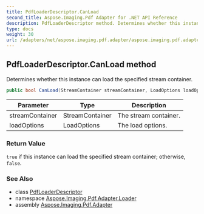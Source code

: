 ```yaml
---
title: PdfLoaderDescriptor.CanLoad
second_title: Aspose.Imaging.Pdf Adapter for .NET API Reference
description: PdfLoaderDescriptor method. Determines whether this instance can load the specified stream container
type: docs
weight: 30
url: /adapters/net/aspose.imaging.pdf.adapter/aspose.imaging.pdf.adapter.loader/pdfloaderdescriptor/canload/
---
```

## PdfLoaderDescriptor.CanLoad method

Determines whether this instance can load the specified stream container.

```csharp
public bool CanLoad(StreamContainer streamContainer, LoadOptions loadOptions)
```

| Parameter | Type | Description |
| --- | --- | --- |
| streamContainer | StreamContainer | The stream container. |
| loadOptions | LoadOptions | The load options. |

### Return Value

`true` if this instance can load the specified stream container; otherwise, `false`.

### See Also

* class [PdfLoaderDescriptor](../)
* namespace [Aspose.Imaging.Pdf.Adapter.Loader](../../../aspose.imaging.pdf.adapter.loader/)
* assembly [Aspose.Imaging.Pdf.Adapter](../../../)


